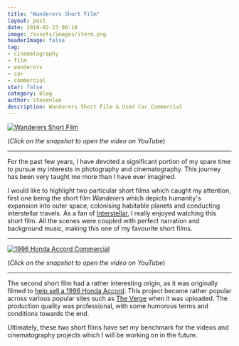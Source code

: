 ```yaml
---
title: "Wanderers Short Film"
layout: post
date: 2018-02-23 00:18
image: /assets/images/iterm.png
headerImage: false
tag:
- cinematography
- film
- wanderers
- car
- commercial
star: false
category: blog
author: stevenlee
description: Wanderers Short Film & Used Car Commercial
---
```


[![Wanderers Short Film](https://img.youtube.com/vi/YH3c1QZzRK4/0.jpg)](https://www.youtube.com/watch?v=YH3c1QZzRK4)

(*Click on the snapshot to open the video on YouTube*)

---

For the past few years, I have devoted a significant portion of my spare time to pursue my interests in photography and cinematography. This journey has been very taught me more than I have ever imagined.

I would like to highlight two particular short films which caught my attention, first one being the short film *Wanderers* which depicts humanity's expansion into outer space, colonising habitable planets and conducting interstellar travels. As a fan of [Interstellar](http://www.imdb.com/title/tt0816692/), I really enjoyed watching this short film. All the scenes were coupled with perfect narration and background music, making this one of my favourite short films.

---

[![1996 Honda Accord Commercial](https://img.youtube.com/vi/4KlNeiY4Rf4/0.jpg)](https://www.youtube.com/watch?v=4KlNeiY4Rf4)

(*Click on the snapshot to open the video on YouTube*)

---

The second short film had a rather interesting origin, as it was originally filmed to [help sell a 1996 Honda Accord](https://www.reddit.com/r/videos/comments/7ae860/my_girlfriend_needs_to_sell_her_car_to_help_her_i/). This project became rather popular across various popular sites such as [The Verge](https://www.theverge.com/2017/11/4/16607220/honda-accord-luxury-is-a-state-of-mind-car-commercial-watch) when it was uploaded. The production quality was professional, with some humorous terms and conditions towards the end.

Ultimately, these two short films have set my benchmark for the videos and cinematography projects which I will be working on in the future.
